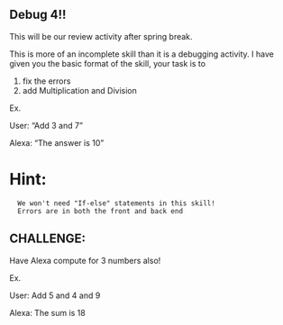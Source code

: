 ## Debug 4!! 

This will be our review activity after spring break. 

This is more of an incomplete skill than it is a debugging activity. I have given you the basic format of the skill, your task is to
1. fix the errors 
2. add Multiplication and Division 

Ex. 

User: “Add 3 and 7”

Alexa: “The answer is 10”


# Hint:
      We won't need "If-else" statements in this skill! 
      Errors are in both the front and back end 

## CHALLENGE:

Have Alexa compute for 3 numbers also!

Ex. 

User: Add 5 and 4 and 9 

Alexa: The sum is 18
